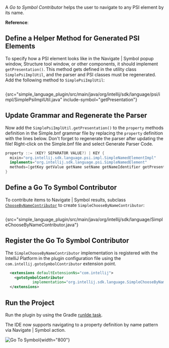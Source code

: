 [//]: # (title: 13. Go To Symbol Contributor)

<!-- Copyright 2000-2022 JetBrains s.r.o. and other contributors. Use of this source code is governed by the Apache 2.0 license that can be found in the LICENSE file. -->

<include src="language_and_filetype.md" include-id="custom_language_tutorial_header"></include>

A _Go to Symbol Contributor_ helps the user to navigate to any PSI element by its name.

**Reference**: [](go_to_class_and_go_to_symbol.md)

## Define a Helper Method for Generated PSI Elements
To specify how a PSI element looks like in the <menupath>Navigate | Symbol</menupath> popup window, <control>Structure</control> tool window, or other components, it should implement `getPresentation()`.
This method gets defined in the utility class `SimplePsiImplUtil`, and the parser and PSI classes must be regenerated.
Add the following method to `SimplePsiImplUtil`:

```java
```
{src="simple_language_plugin/src/main/java/org/intellij/sdk/language/psi/impl/SimplePsiImplUtil.java" include-symbol="getPresentation"}

## Update Grammar and Regenerate the Parser
Now add the `SimplePsiImplUtil.getPresentation()` to the `property` methods definition in the <path>Simple.bnf</path> grammar file by replacing the `property` definition with the lines below.
Don't forget to regenerate the parser after updating the file!
Right-click on the <path>Simple.bnf</path> file and select <control>Generate Parser Code</control>.

```java
property ::= (KEY? SEPARATOR VALUE?) | KEY {
  mixin="org.intellij.sdk.language.psi.impl.SimpleNamedElementImpl"
  implements="org.intellij.sdk.language.psi.SimpleNamedElement"
  methods=[getKey getValue getName setName getNameIdentifier getPresentation]
}
```

## Define a Go To Symbol Contributor
To contribute items to <menupath>Navigate | Symbol</menupath> results, subclass [`ChooseByNameContributor`](upsource:///platform/lang-api/src/com/intellij/navigation/ChooseByNameContributor.java) to create `SimpleChooseByNameContributor`:

```java
```
{src="simple_language_plugin/src/main/java/org/intellij/sdk/language/SimpleChooseByNameContributor.java"}

## Register the Go To Symbol Contributor
The `SimpleChooseByNameContributor` implementation is registered with the IntelliJ Platform in the plugin configuration file using the `com.intellij.gotoSymbolContributor` extension point.

```xml
  <extensions defaultExtensionNs="com.intellij">
    <gotoSymbolContributor
            implementation="org.intellij.sdk.language.SimpleChooseByNameContributor"/>
  </extensions>
```

## Run the Project
Run the plugin by using the Gradle [runIde task](gradle_prerequisites.md#running-a-simple-gradle-based-intellij-platform-plugin).

The IDE now supports navigating to a property definition by name pattern via <menupath>Navigate | Symbol</menupath> action.

![Go To Symbol](go_to_symbol.png){width="800"}
